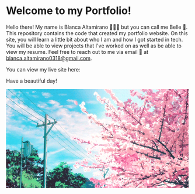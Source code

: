 # Welcome to my Portfolio!
Hello there! My name is Blanca Altamirano 💁🏼‍♀️ but you can call me Belle 🌸. This repository contains the code that created my portfolio website. On this site, you will learn a little bit about who I am and how I got started in tech. You will be able to view projects that I've worked on as well as be able to view my resume. Feel free to reach out to me via email 📧 at blanca.altamirano0318@gmail.com. 

You can view my live site here: 

Have a beautiful day!

![Alt Text](./src/assets/Cherry%20Blossoms.gif)